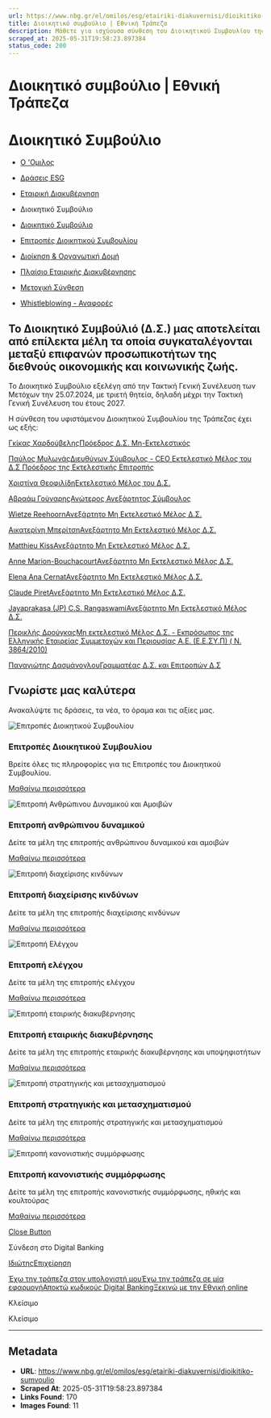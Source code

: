 ```yaml
---
url: https://www.nbg.gr/el/omilos/esg/etairiki-diakuvernisi/dioikitiko-sumvoulio
title: Διοικητικό συμβούλιο | Εθνική Τράπεζα
description: Μάθετε για ισχύουσα σύνθεση του Διοικητικού Συμβουλίου της Εθνικής Τράπεζας. Μπείτε στο site για περισσότερες πληροφορίες!
scraped_at: 2025-05-31T19:58:23.897384
status_code: 200
---
```


# Διοικητικό συμβούλιο | Εθνική Τράπεζα

# Διοικητικό Συμβούλιο

  * [Ο 'Ομιλος](/el/omilos)
  * [Δράσεις ESG](/el/omilos/esg)
  * [Εταιρική Διακυβέρνηση](/el/omilos/esg/etairiki-diakuvernisi)
  * Διοικητικό Συμβούλιο 

  * [Διοικητικό Συμβούλιο](/el/omilos/esg/etairiki-diakuvernisi/dioikitiko-sumvoulio)
  * [Επιτροπές Διοικητικού Συμβουλίου](/el/omilos/esg/etairiki-diakuvernisi/epitropes-dioikitikou-sumvouliou)
  * [Διοίκηση & Οργανωτική Δομή](/el/omilos/esg/etairiki-diakuvernisi/dioikisi-organwtiki-domi)
  * [Πλαίσιο Εταιρικής Διακυβέρνησης](/el/omilos/esg/etairiki-diakuvernisi/plaisio-etairikis-diakuvernisis)
  * [Μετοχική Σύνθεση](/el/omilos/esg/etairiki-diakuvernisi/metoxiki-sunthesi)
  * [Whistleblowing - Αναφορές](/el/omilos/esg/etairiki-diakuvernisi/whistleblowing)

## Το Διοικητικό Συμβούλιό (Δ.Σ.) μας αποτελείται από επίλεκτα μέλη τα οποία συγκαταλέγονται μεταξύ επιφανών προσωπικοτήτων της διεθνούς οικονομικής και κοινωνικής ζωής.

Το Διοικητικό Συμβούλιο εξελέγη από την Τακτική Γενική Συνέλευση των Μετόχων την 25.07.2024, με τριετή θητεία, δηλαδή μέχρι την Τακτική Γενική Συνέλευση του έτους 2027.  
  
Η σύνθεση του υφιστάμενου Διοικητικού Συμβουλίου της Τράπεζας έχει ως εξής:

[](/el/omilos/esg/etairiki-diakuvernisi/dioikisi-organwtiki-domi/hardouvelis-domi)

[Γκίκας ΧαρδούβεληςΠρόεδρος Δ.Σ. Μη-Εκτελεστικός](/el/omilos/esg/etairiki-diakuvernisi/dioikisi-organwtiki-domi/hardouvelis-domi)

[](/el/omilos/esg/etairiki-diakuvernisi/dioikisi-organwtiki-domi/mylonas-domi)

[Παύλος ΜυλωνάςΔιευθύνων Σύμβουλος - CEO Εκτελεστικό Μέλος του Δ.Σ Πρόεδρος της Εκτελεστικής Επιτροπής](/el/omilos/esg/etairiki-diakuvernisi/dioikisi-organwtiki-domi/mylonas-domi)

[](/el/omilos/esg/etairiki-diakuvernisi/dioikitiko-sumvoulio/theofilidi-member)

[Χριστίνα ΘεοφιλίδηΕκτελεστικό Μέλος του Δ.Σ.](/el/omilos/esg/etairiki-diakuvernisi/dioikitiko-sumvoulio/theofilidi-member)

[](/el/omilos/esg/etairiki-diakuvernisi/dioikitiko-sumvoulio/gounaris-non-executive-member)

[Αβραάμ ΓούναρηςΑνώτερος Ανεξάρτητος Σύμβουλος](/el/omilos/esg/etairiki-diakuvernisi/dioikitiko-sumvoulio/gounaris-non-executive-member)

[](/el/omilos/esg/etairiki-diakuvernisi/dioikitiko-sumvoulio/wietze-rehoorn-non-executive-member)

[Wietze ReehoornΑνεξάρτητο Μη Εκτελεστικό Μέλος Δ.Σ.](/el/omilos/esg/etairiki-diakuvernisi/dioikitiko-sumvoulio/wietze-rehoorn-non-executive-member)

[](/el/omilos/esg/etairiki-diakuvernisi/dioikitiko-sumvoulio/beritsi-non-executive-member)

[Αικατερίνη ΜπερίτσηΑνεξάρτητο Μη Εκτελεστικό Μέλος Δ.Σ.](/el/omilos/esg/etairiki-diakuvernisi/dioikitiko-sumvoulio/beritsi-non-executive-member)

[](/el/omilos/esg/etairiki-diakuvernisi/dioikitiko-sumvoulio/kiss-non-executive-member)

[Matthieu KissΑνεξάρτητο Μη Εκτελεστικό Μέλος Δ.Σ.](/el/omilos/esg/etairiki-diakuvernisi/dioikitiko-sumvoulio/kiss-non-executive-member)

[](/el/omilos/esg/etairiki-diakuvernisi/dioikitiko-sumvoulio/bouchacourt-non-executive-member)

[Anne Marion-BouchacourtΑνεξάρτητο Μη Εκτελεστικό Μέλος Δ.Σ.](/el/omilos/esg/etairiki-diakuvernisi/dioikitiko-sumvoulio/bouchacourt-non-executive-member)

[](/el/omilos/esg/etairiki-diakuvernisi/dioikitiko-sumvoulio/cernat-non-executive-member)

[Elena Ana CernatΑνεξάρτητο Μη Εκτελεστικό Μέλος Δ.Σ.](/el/omilos/esg/etairiki-diakuvernisi/dioikitiko-sumvoulio/cernat-non-executive-member)

[](/el/omilos/esg/etairiki-diakuvernisi/dioikitiko-sumvoulio/claude-piret-non-executive-member)

[Claude PiretΑνεξάρτητο Μη Εκτελεστικό Μέλος Δ.Σ.](/el/omilos/esg/etairiki-diakuvernisi/dioikitiko-sumvoulio/claude-piret-non-executive-member)

[](/el/omilos/esg/etairiki-diakuvernisi/dioikitiko-sumvoulio/jp-non-executive-member)

[Jayaprakasa (JP) C.S. RangaswamiΑνεξάρτητο Μη Εκτελεστικό Μέλος Δ.Σ.](/el/omilos/esg/etairiki-diakuvernisi/dioikitiko-sumvoulio/jp-non-executive-member)

[](/el/omilos/esg/etairiki-diakuvernisi/dioikitiko-sumvoulio/drougkas-non-executive-member)

[Περικλής ΔρούγκαςΜη εκτελεστικό Μέλος Δ.Σ. - Εκπρόσωπος της Ελληνικής Εταιρείας Συμμετοχών και Περιουσίας Α.Ε. (Ε.Ε.ΣΥ.Π) ( Ν. 3864/2010)](/el/omilos/esg/etairiki-diakuvernisi/dioikitiko-sumvoulio/drougkas-non-executive-member)

[](/el/omilos/esg/etairiki-diakuvernisi/dioikitiko-sumvoulio/dasmanoglou-secretary)

[Παναγιώτης ΔασμάνογλουΓραμματέας Δ.Σ. και Επιτροπών Δ.Σ](/el/omilos/esg/etairiki-diakuvernisi/dioikitiko-sumvoulio/dasmanoglou-secretary)

## Γνωρίστε μας καλύτερα

Ανακαλύψτε τις δράσεις, τα νέα, το όραμα και τις αξίες μας.

![Επιτροπές Διοικητικού Συμβουλίου](https://www.nbg.gr/-/jssmedia/Images/group/esg-oi-draseis-mas/h-etairikh-diakuvernhsh/dioikhtiko-sumvoulio/epitropes-dioikhtikou-sumvouliou/PG686-shutterstock_96468116-Digital-Mobile-800x800.jpg?rev=-1)

### Επιτροπές Διοικητικού Συμβουλίου

Βρείτε όλες τις πληροφορίες για τις Επιτροπές του Διοικητικού Συμβουλίου.

[Μαθαίνω περισσότερα](/el/omilos/esg/etairiki-diakuvernisi/epitropes-dioikitikou-sumvouliou "Μαθαίνω περισσότερα")

![Επιτροπή Ανθρώπινου Δυναμικού και Αμοιβών](https://www.nbg.gr/-/jssmedia/Images/group/esg-oi-draseis-mas/h-etairikh-diakuvernhsh/epitropes-dioikitikou-simvouliou/epitropi-anthrwpinou-dunamikou-amoivwn/800x480-card-image.png?rev=-1)

### Επιτροπή ανθρώπινου δυναμικού

Δείτε τα μέλη της επιτροπής ανθρώπινου δυναμικού και αμοιβών

[Μαθαίνω περισσότερα](/el/omilos/esg/etairiki-diakuvernisi/epitropes-dioikitikou-sumvouliou/epitropi-anthrwpinou-dunamikou-amoivwn "Μαθαίνω περισσότερα")

![Επιτροπή διαχείρισης κινδύνων](https://www.nbg.gr/-/jssmedia/Images/group/esg-oi-draseis-mas/h-etairikh-diakuvernhsh/epitropes-dioikitikou-simvouliou/epitroph-diaxirisis-kindinwn/800x480-card-image.jpg?rev=9bb3355d3c6a487b859c879336b8b18d)

### Επιτροπή διαχείρισης κινδύνων

Δείτε τα μέλη της επιτροπής διαχείρισης κινδύνων

[Μαθαίνω περισσότερα](/el/omilos/esg/etairiki-diakuvernisi/epitropes-dioikitikou-sumvouliou/epitropi-diaxeirisis-kindunwn "Μαθαίνω περισσότερα")

![Επιτροπή Ελέγχου](https://www.nbg.gr/-/jssmedia/Images/group/esg-oi-draseis-mas/h-etairikh-diakuvernhsh/epitropes-dioikitikou-simvouliou/epitropi-elegxou/800x480-card-image.png?rev=-1)

### Επιτροπή ελέγχου

Δείτε τα μέλη της επιτροπής ελέγχου

[Μαθαίνω περισσότερα](/el/omilos/esg/etairiki-diakuvernisi/epitropes-dioikitikou-sumvouliou/epitropi-elegxou "Μαθαίνω περισσότερα")

![Επιτροπή εταιρικής διακυβέρνησης](https://www.nbg.gr/-/jssmedia/Images/group/esg-oi-draseis-mas/h-etairikh-diakuvernhsh/epitropes-dioikitikou-simvouliou/epitropi-etairikis-diakivernisis-ipopsifiwn/800x480-card-image.png?rev=-1)

### Επιτροπή εταιρικής διακυβέρνησης

Δείτε τα μέλη της επιτροπής εταιρικής διακυβέρνησης και υποψηφιοτήτων

[Μαθαίνω περισσότερα](/el/omilos/esg/etairiki-diakuvernisi/epitropes-dioikitikou-sumvouliou/epitropi-etairikis-diakuvernusis-upopsifiotitwn "Μαθαίνω περισσότερα")

![Επιτροπή στρατηγικής και μετασχηματισμού](https://www.nbg.gr/-/jssmedia/Images/group/esg-oi-draseis-mas/h-etairikh-diakuvernhsh/epitropes-dioikitikou-simvouliou/epitropi-stratigikis-metasximatismou/800x480-card-image.png?rev=-1)

### Επιτροπή στρατηγικής και μετασχηματισμού

Δείτε τα μέλη της επιτροπής στρατηγικής και μετασχηματισμού

[Μαθαίνω περισσότερα](/el/omilos/esg/etairiki-diakuvernisi/epitropes-dioikitikou-sumvouliou/epitropi-stratigikis-metasximatismou "Μαθαίνω περισσότερα")

![Επιτροπή κανονιστικής συμμόρφωσης](https://www.nbg.gr/-/jssmedia/Images/group/esg-oi-draseis-mas/h-etairikh-diakuvernhsh/epitropes-dioikitikou-simvouliou/epitropi-kanonistikis-simorfwsis-ithikis-kai-koultouras/800x480-card-image7.png?rev=-1)

### Επιτροπή κανονιστικής συμμόρφωσης

Δείτε τα μέλη της επιτροπής κανονιστικής συμμόρφωσης, ηθικής και κουλτούρας

[Μαθαίνω περισσότερα](/el/omilos/esg/etairiki-diakuvernisi/epitropes-dioikitikou-sumvouliou/epitropi-kanonistikis-summorfosis-ithikis-kai-koultouras "Μαθαίνω περισσότερα")

[Close Button](#)

Σύνδεση στο Digital Banking

[Ιδιώτης](https://ibank.nbg.gr/web/?loginType=retail)[Επιχείρηση](https://ibank.nbg.gr/web/?loginType=corporate)

[Έχω την τράπεζα στον υπολογιστή μου](/el/idiwtes/kathimerines-sunallages/digital-banking/internet-banking)[Έχω την τράπεζα σε μία εφαρμογή](/el/idiwtes/kathimerines-sunallages/digital-banking/mobile-banking)[Αποκτώ κωδικούς Digital Banking](/el/idiwtes/kathimerines-sunallages/digital-banking/dunatotites-internet-mobile-banking/ekdosi-kwdikwn-digital-banking)[Ξεκινώ με την Εθνική online](/el/idiwtes/kathimerines-sunallages/digital-banking/ksekiniste-me-thn-ethniki-online)

Κλείσιμο

Κλείσιμο

---

## Metadata

- **URL**: https://www.nbg.gr/el/omilos/esg/etairiki-diakuvernisi/dioikitiko-sumvoulio
- **Scraped At**: 2025-05-31T19:58:23.897384
- **Links Found**: 170
- **Images Found**: 11

